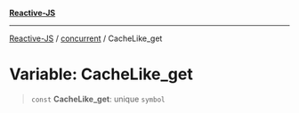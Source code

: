 [**Reactive-JS**](../../README.md)

***

[Reactive-JS](../../README.md) / [concurrent](../README.md) / CacheLike\_get

# Variable: CacheLike\_get

> `const` **CacheLike\_get**: unique `symbol`
